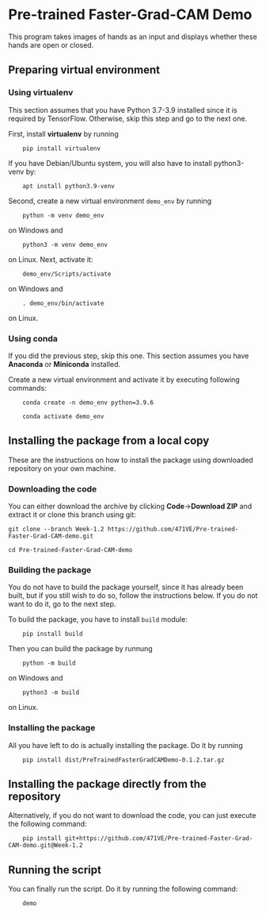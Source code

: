 # Pre-trained Faster-Grad-CAM Demo

This program takes images of hands as an input and displays whether these hands are open or closed.

## Preparing virtual environment

### Using virtualenv

This section assumes that you have Python 3.7-3.9 installed since it is required by TensorFlow. Otherwise, skip this step and go to the next one.

First, install <b>virtualenv</b> by running

```
    pip install virtualenv
```

If you have Debian/Ubuntu system, you will also have to install python3-venv by:

```
    apt install python3.9-venv
```

Second, create a new virtual environment `demo_env` by running

```
    python -m venv demo_env
```

on Windows and

```
    python3 -m venv demo_env
```

on Linux. Next, activate it:

```
    demo_env/Scripts/activate
```

on Windows and

```
    . demo_env/bin/activate
```

on Linux.

### Using conda

If you did the previous step, skip this one. This section assumes you have <b>Anaconda</b> or <b>Miniconda</b> installed.

Create a new virtual environment and activate it by executing following commands:

```
    conda create -n demo_env python=3.9.6

    conda activate demo_env
```

## Installing the package from a local copy

These are the instructions on how to install the package using downloaded repository on your own machine.

### Downloading the code

You can either download the archive by clicking <b>Code</b>-><b>Download ZIP</b> and extract it or clone this branch using git:

```
git clone --branch Week-1.2 https://github.com/471VE/Pre-trained-Faster-Grad-CAM-demo.git

cd Pre-trained-Faster-Grad-CAM-demo
```

### Building the package

You do not have to build the package yourself, since it has already been built, but if you still wish to do so, follow the instructions below. If you do not want to do it, go to the next step.

To build the package, you have to install `build` module:

```
    pip install build
```

Then you can build the package by runnung

```
    python -m build
```

on Windows and

```
    python3 -m build
```

on Linux.

### Installing the package

All you have left to do is actually installing the package. Do it by running

```
    pip install dist/PreTrainedFasterGradCAMDemo-0.1.2.tar.gz
```

## Installing the package directly from the repository

Alternatively, if you do not want to download the code, you can just execute the following command:

```
    pip install git+https://github.com/471VE/Pre-trained-Faster-Grad-CAM-demo.git@Week-1.2
```

## Running the script

You can finally run the script. Do it by running the following command:

```
    demo
```
